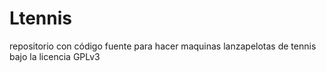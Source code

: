 Ltennis
=======

repositorio con código fuente para hacer maquinas lanzapelotas de tennis bajo la licencia GPLv3
